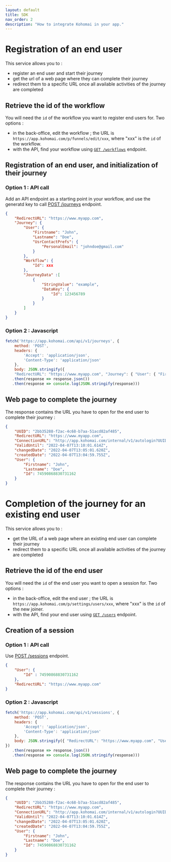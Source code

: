 ```yaml
---
layout: default
title: SDK
nav_order: 2
description: "How to integrate Kohomai in your app."
---
```

# Registration of an end user

This service allows you to :
- register an end user and start their journey
- get the url of a web page where they can complete their journey
- redirect them to a specific URL once all available activities of the journey are completed

## Retrieve the id of the workflow

You will need the ``id`` of the workflow you want to register end users for. Two options :
  * in the back-office, edit the workflow ; the URL is ``https://app.kohomai.com/p/funnels/edit/xxx``, where "xxx" is the ``id`` of the workflow.
  * with the API, find your workflow using [``GET /workflows``](https://app.swaggerhub.com/apis-docs/Kohomai/api/1.0.0#/workflows/get_workflows) endpoint.

## Registration of an end user, and initialization of their journey

### Option 1 : API call

Add an API endpoint as a starting point in your workflow, and use the generatd key to call [POST /journeys](https://app.swaggerhub.com/apis-docs/Kohomai/api/1.0.0#/journeys/post_journeys) endpoint.

```json
{
    "RedirectURL": "https://www.myapp.com",
    "Journey": {
        "User": {
            "Firstname": "John",
            "Lastname": "Doe",
            "UsrContactPrefs": {
                "PersonalEmail": "johndoe@gmail.com"
            }
        },
        "Workflow": {
            "Id": xxx
        },
        "JourneyData" :[
            {
                "StringValue": "example",
                "DataKey": {
                    "Id": 123456789
                }
            }
        ]
    }
}
```

### Option 2 : Javascript

```js
fetch('https://app.kohomai.com/api/v1/journeys', {
    method: 'POST',
    headers: {
        'Accept': 'application/json',
        'Content-Type': 'application/json'
    },
    body: JSON.stringify({
    "RedirectURL": "https://www.myapp.com", "Journey": { "User": { "Firstname": "John", "Lastname": "Doe", "UsrContactPrefs": { "PersonalEmail": "johndoe@gmail.com" }}, "Workflow": { "Id": xxx }}}) })
   .then(response => response.json())
   .then(response => console.log(JSON.stringify(response)))
```

## Web page to complete the journey

The response contains the URL you have to open for the end user to complete their journey :

```json
{
    "UUID": "2bb35288-f2ac-4c68-b7aa-51acd82af485",
    "RedirectURL": "https://www.myapp.com",
    "ConnectionURL": "http://app.kohomai.com/internal/v1/autologin?UUID=2bb35288-f2ac-4c68-b7aa-51acd82af485",
    "ValidUntil": "2022-04-07T13:10:01.614Z",
    "changedDate": "2022-04-07T13:05:01.620Z",
    "createdDate": "2022-04-07T13:04:59.755Z",
    "User": {
        "Firstname": "John",
        "Lastname": "Doe",
        "Id": 74590868830731162
    }
}
```

# Completion of the journey for an existing end user

This service allows you to :
- get the URL of a web page where an existing end user can complete their journey
- redirect them to a specific URL once all available activities of the journey are completed

## Retrieve the id of the end user

You will need the ``id`` of the end user you want to open a session for. Two options :
  * in the back-office, edit the end user ; the URL is ``https://app.kohomai.com/p/settings/users/xxx``, where "xxx" is the ``id`` of the new joiner.
  * with the API, find your end user using [``GET /users``](https://app.swaggerhub.com/apis-docs/Kohomai/api/1.0.0#/users/get_users) endpoint.

## Creation of a session

### Option 1 : API call

Use [POST /sessions](https://app.swaggerhub.com/apis-docs/Kohomai/api/1.0.0#/sessions/post_sessions) endpoint.
```json
{
    "User": {
        "Id" : 74590868830731162
    },
    "RedirectURL": "https://www.myapp.com"
}
```

### Option 2 : Javascript

```js
fetch('https://app.kohomai.com/api/v1/sessions', {
    method: 'POST',
    headers: {
        'Accept': 'application/json',
        'Content-Type': 'application/json'
    },
    body: JSON.stringify({ "RedirectURL": "https://www.myapp.com", "User": { "Id": "xxx" } } })
})
   .then(response => response.json())
   .then(response => console.log(JSON.stringify(response)))
```

## Web page to complete the journey

The response contains the URL you have to open for the end user to complete their journey :

```json
{
    "UUID": "2bb35288-f2ac-4c68-b7aa-51acd82af485",
    "RedirectURL": "https://www.myapp.com",
    "ConnectionURL": "http://app.kohomai.com/internal/v1/autologin?UUID=2bb35288-f2ac-4c68-b7aa-51acd82af485",
    "ValidUntil": "2022-04-07T13:10:01.614Z",
    "changedDate": "2022-04-07T13:05:01.620Z",
    "createdDate": "2022-04-07T13:04:59.755Z",
    "User": {
        "Firstname": "John",
        "Lastname": "Doe",
        "Id": 74590868830731162
    }
}
```

